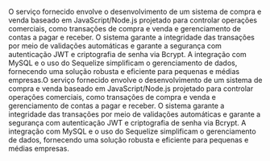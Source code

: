O serviço fornecido envolve o desenvolvimento de um sistema de compra e venda baseado em JavaScript/Node.js projetado para controlar operações comerciais, como transações de compra e venda e gerenciamento de contas a pagar e receber. O sistema garante a integridade das transações por meio de validações automáticas e garante a segurança com autenticação JWT e criptografia de senha via Bcrypt. A integração com MySQL e o uso do Sequelize simplificam o gerenciamento de dados, fornecendo uma solução robusta e eficiente para pequenas e médias empresas.O serviço fornecido envolve o desenvolvimento de um sistema de compra e venda baseado em JavaScript/Node.js projetado para controlar operações comerciais, como transações de compra e venda e gerenciamento de contas a pagar e receber. O sistema garante a integridade das transações por meio de validações automáticas e garante a segurança com autenticação JWT e criptografia de senha via Bcrypt. A integração com MySQL e o uso do Sequelize simplificam o gerenciamento de dados, fornecendo uma solução robusta e eficiente para pequenas e médias empresas.